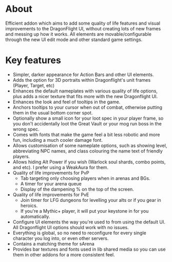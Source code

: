 # About

Efficient addon which aims to add some quality of life features and visual improvements to the DragonFlight UI, without creating lots of new frames and messing up how it works. All elements are movable/configurable through the new UI edit mode and other standard game settings.


# Key features

- Simpler, darker appearance for Action Bars and other UI elements.
- Adds the option for 3D portraits within Dragonflight's unit frames (Player, Target, etc)
- Enhances the default nameplates with various quality of life options, plus adds a nicer texture that fits more with the new Dragonflight UI.
- Enhances the look and feel of tooltips in the game.
- Anchors tooltips to your cursor when out of combat, otherwise putting them in the usual bottom corner spot.
- Optionally show a small icon for your loot spec in your player frame, so you don't accidentally loot the Great Vault or your mog run boss in the wrong spec.
- Comes with fonts that make the game feel a bit less robotic and more fun, including a much cooler damage font.
- Allows customisation of some nameplate options, such as showing level, abbreviating NPC names, and class colouring the name text of friendly players.
- Allows hiding Alt Power if you wish (Warlock soul shards, combo points, and etc). I prefer using a WeakAura for them.
- Quality of life improvements for PvP
  - Tab targeting only choosing players when in arenas and BGs.
  - A timer for your arena queue
  - Display of the dampening % on the top of the screen.
- Quality of life improvements for PvE
  - Join timer for LFG dungeons for levelling your alts or if you gear in heroics.
  - If you're a Mythic+ player, it will put your keystone in for you automatically.
- Configure UI elements the way you're used to from using the default UI. All Dragonflight UI options should work with no issues.
- Everything is global, so no need to reconfigure for every single character you log into, or even other servers.
- Contains a matching theme for sArena
- Provides bar textures and fonts used in lib shared media so you can use them in other addons for a more consistent feel.
